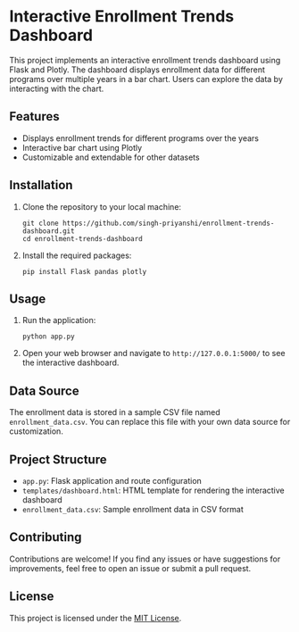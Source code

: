# Interactive Enrollment Trends Dashboard

This project implements an interactive enrollment trends dashboard using Flask and Plotly. The dashboard displays enrollment data for different programs over multiple years in a bar chart. Users can explore the data by interacting with the chart.

## Features

- Displays enrollment trends for different programs over the years
- Interactive bar chart using Plotly
- Customizable and extendable for other datasets

## Installation

1. Clone the repository to your local machine:

   ```
   git clone https://github.com/singh-priyanshi/enrollment-trends-dashboard.git
   cd enrollment-trends-dashboard
   ```

2. Install the required packages:

   ```
   pip install Flask pandas plotly
   ```

## Usage

1. Run the application:

   ```
   python app.py
   ```

2. Open your web browser and navigate to `http://127.0.0.1:5000/` to see the interactive dashboard.

## Data Source

The enrollment data is stored in a sample CSV file named `enrollment_data.csv`. You can replace this file with your own data source for customization.

## Project Structure

- `app.py`: Flask application and route configuration
- `templates/dashboard.html`: HTML template for rendering the interactive dashboard
- `enrollment_data.csv`: Sample enrollment data in CSV format

## Contributing

Contributions are welcome! If you find any issues or have suggestions for improvements, feel free to open an issue or submit a pull request.

## License

This project is licensed under the [MIT License](LICENSE).
